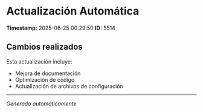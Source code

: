 # Actualización Automática

**Timestamp:** 2025-06-25 00:29:50
**ID:** 5514

## Cambios realizados

Esta actualización incluye:
- Mejora de documentación
- Optimización de código
- Actualización de archivos de configuración

---
*Generado automáticamente*
